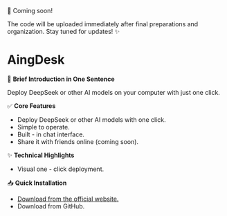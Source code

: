 🚀 Coming soon!

The code will be uploaded immediately after final preparations and organization. Stay tuned for updates! ✨

# AingDesk
🚀 **Brief Introduction in One Sentence**

Deploy DeepSeek or other AI models on your computer with just one click.

✅ **Core Features**
- Deploy DeepSeek or other AI models with one click.
- Simple to operate.
- Built - in chat interface.
- Share it with friends online (coming soon).
  
✨ **Technical Highlights**
- Visual one - click deployment.

📥 **Quick Installation**
- [Download from the official website.](https://www.aingdesk.com/en/download.html)
- Download from GitHub.
